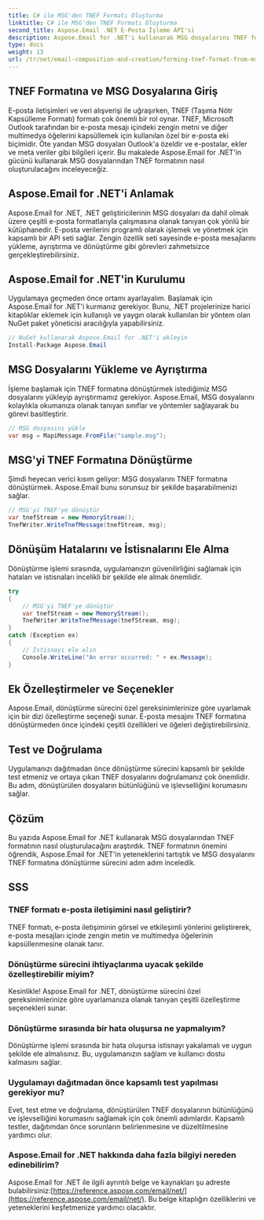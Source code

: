 ```yaml
---
title: C# ile MSG'den TNEF Formatı Oluşturma
linktitle: C# ile MSG'den TNEF Formatı Oluşturma
second_title: Aspose.Email .NET E-Posta İşleme API'si
description: Aspose.Email for .NET'i kullanarak MSG dosyalarını TNEF formatına nasıl dönüştüreceğinizi öğrenin. Zengin e-posta içeriğini sorunsuz bir şekilde oluşturun.
type: docs
weight: 13
url: /tr/net/email-composition-and-creation/forming-tnef-format-from-msg-with-csharp/
---
```


##  TNEF Formatına ve MSG Dosyalarına Giriş

E-posta iletişimleri ve veri alışverişi ile uğraşırken, TNEF (Taşıma Nötr Kapsülleme Formatı) formatı çok önemli bir rol oynar. TNEF, Microsoft Outlook tarafından bir e-posta mesajı içindeki zengin metni ve diğer multimedya öğelerini kapsüllemek için kullanılan özel bir e-posta eki biçimidir. Öte yandan MSG dosyaları Outlook'a özeldir ve e-postalar, ekler ve meta veriler gibi bilgileri içerir. Bu makalede Aspose.Email for .NET'in gücünü kullanarak MSG dosyalarından TNEF formatının nasıl oluşturulacağını inceleyeceğiz.

##  Aspose.Email for .NET'i Anlamak

Aspose.Email for .NET, .NET geliştiricilerinin MSG dosyaları da dahil olmak üzere çeşitli e-posta formatlarıyla çalışmasına olanak tanıyan çok yönlü bir kütüphanedir. E-posta verilerini programlı olarak işlemek ve yönetmek için kapsamlı bir API seti sağlar. Zengin özellik seti sayesinde e-posta mesajlarını yükleme, ayrıştırma ve dönüştürme gibi görevleri zahmetsizce gerçekleştirebilirsiniz.

##  Aspose.Email for .NET'in Kurulumu

Uygulamaya geçmeden önce ortamı ayarlayalım. Başlamak için Aspose.Email for .NET'i kurmanız gerekiyor. Bunu, .NET projelerinize harici kitaplıklar eklemek için kullanışlı ve yaygın olarak kullanılan bir yöntem olan NuGet paket yöneticisi aracılığıyla yapabilirsiniz.

```csharp
// NuGet kullanarak Aspose.Email for .NET'i ekleyin
Install-Package Aspose.Email
```

##  MSG Dosyalarını Yükleme ve Ayrıştırma

İşleme başlamak için TNEF formatına dönüştürmek istediğimiz MSG dosyalarını yükleyip ayrıştırmamız gerekiyor. Aspose.Email, MSG dosyalarını kolaylıkla okumanıza olanak tanıyan sınıflar ve yöntemler sağlayarak bu görevi basitleştirir.

```csharp
// MSG dosyasını yükle
var msg = MapiMessage.FromFile("sample.msg");
```

##  MSG'yi TNEF Formatına Dönüştürme

Şimdi heyecan verici kısım geliyor: MSG dosyalarını TNEF formatına dönüştürmek. Aspose.Email bunu sorunsuz bir şekilde başarabilmenizi sağlar.

```csharp
// MSG'yi TNEF'ye dönüştür
var tnefStream = new MemoryStream();
TnefWriter.WriteTnefMessage(tnefStream, msg);
```

##  Dönüşüm Hatalarını ve İstisnalarını Ele Alma

Dönüştürme işlemi sırasında, uygulamanızın güvenilirliğini sağlamak için hataları ve istisnaları incelikli bir şekilde ele almak önemlidir.

```csharp
try
{
    // MSG'yi TNEF'ye dönüştür
    var tnefStream = new MemoryStream();
    TnefWriter.WriteTnefMessage(tnefStream, msg);
}
catch (Exception ex)
{
    // İstisnayı ele alın
    Console.WriteLine("An error occurred: " + ex.Message);
}
```

##  Ek Özelleştirmeler ve Seçenekler

Aspose.Email, dönüştürme sürecini özel gereksinimlerinize göre uyarlamak için bir dizi özelleştirme seçeneği sunar. E-posta mesajını TNEF formatına dönüştürmeden önce içindeki çeşitli özellikleri ve öğeleri değiştirebilirsiniz.

##  Test ve Doğrulama

Uygulamanızı dağıtmadan önce dönüştürme sürecini kapsamlı bir şekilde test etmeniz ve ortaya çıkan TNEF dosyalarını doğrulamanız çok önemlidir. Bu adım, dönüştürülen dosyaların bütünlüğünü ve işlevselliğini korumasını sağlar.

##  Çözüm

Bu yazıda Aspose.Email for .NET kullanarak MSG dosyalarından TNEF formatının nasıl oluşturulacağını araştırdık. TNEF formatının önemini öğrendik, Aspose.Email for .NET'in yeteneklerini tartıştık ve MSG dosyalarını TNEF formatına dönüştürme sürecini adım adım inceledik.

## SSS

### TNEF formatı e-posta iletişimini nasıl geliştirir?

TNEF formatı, e-posta iletişiminin görsel ve etkileşimli yönlerini geliştirerek, e-posta mesajları içinde zengin metin ve multimedya öğelerinin kapsüllenmesine olanak tanır.

### Dönüştürme sürecini ihtiyaçlarıma uyacak şekilde özelleştirebilir miyim?

Kesinlikle! Aspose.Email for .NET, dönüştürme sürecini özel gereksinimlerinize göre uyarlamanıza olanak tanıyan çeşitli özelleştirme seçenekleri sunar.

### Dönüştürme sırasında bir hata oluşursa ne yapmalıyım?

Dönüştürme işlemi sırasında bir hata oluşursa istisnayı yakalamalı ve uygun şekilde ele almalısınız. Bu, uygulamanızın sağlam ve kullanıcı dostu kalmasını sağlar.

### Uygulamayı dağıtmadan önce kapsamlı test yapılması gerekiyor mu?

Evet, test etme ve doğrulama, dönüştürülen TNEF dosyalarının bütünlüğünü ve işlevselliğini korumasını sağlamak için çok önemli adımlardır. Kapsamlı testler, dağıtımdan önce sorunların belirlenmesine ve düzeltilmesine yardımcı olur.

### Aspose.Email for .NET hakkında daha fazla bilgiyi nereden edinebilirim?

Aspose.Email for .NET ile ilgili ayrıntılı belge ve kaynakları şu adreste bulabilirsiniz:[https://reference.aspose.com/email/net/](https://reference.aspose.com/email/net/). Bu belge kitaplığın özelliklerini ve yeteneklerini keşfetmenize yardımcı olacaktır.